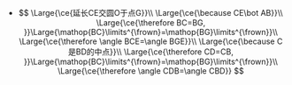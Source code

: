 -
  $$
  \Large{\ce{延长CE交圆O于点G}}\\
  \Large{\ce{\because CE\bot AB}}\\
  \Large{\ce{\therefore BC=BG, }}\Large{\mathop{BC}\limits^{\frown}=\mathop{BG}\limits^{\frown}}\\
  \Large{\ce{\therefore \angle BCE=\angle BGE}}\\
  \Large{\ce{\because C是BD的中点}}\\
  \Large{\ce{\therefore CD=CB, }}\Large{\mathop{BC}\limits^{\frown}=\mathop{BG}\limits^{\frown}}\\
  \Large{\ce{\therefore \angle CDB=\angle CBD}}
  $$